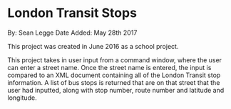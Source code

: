 # London Transit Stops
By: Sean Legge
Date Added: May 28th 2017

This project was created in June 2016 as a school project. 

This project takes in user input from a command window, where the user can enter a street name. Once the street name is entered, the input is compared to an XML document containing all of the London Transit stop information. A list of bus stops is returned that are on that street that the user had inputted, along with stop number, route number and latitude and longitude.
